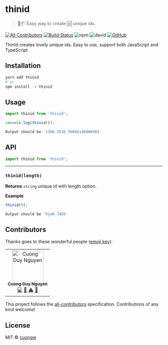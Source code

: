 # thinid

> 🚀📦 Easy way to create 🆔 unique ids.

[![All Contributors](https://img.shields.io/badge/all_contributors-1-orange.svg)](#contributors)
[![Build Status](https://travis-ci.com/cuongw/thinid.svg?branch=master)](https://travis-ci.com/cuongw/thinid)
![npm](https://img.shields.io/npm/v/thinid.svg)
![david](https://img.shields.io/david/cuongw/thinid.svg)
[![GitHub](https://img.shields.io/github/license/cuongw/thinid.svg)](https://github.com/cuongw/thinid/blob/master/LICENSE)

ThinId creates lovely unique ids. Easy to use, support both JavaScript and TypeScript.

## Installation

```sh
yarn add thinid
# or
npm install -s thinid
```

## Usage

```javascript
import thinid from 'thinid';

console.log(thinid());
```

```sh
Output should be '13b6-351b_fb04$14b8#8983'
```

## API

```javascript
import thinid from 'thinid';
```

---------------------------------------

### `thinid(length)`

**Returns** `string` unique id with length option.

**Example**

```javascript
thinid(9);
```

```sh
Output should be '9jw6-745b'
```

## Contributors

Thanks goes to these wonderful people ([emoji key](https://allcontributors.org/docs/en/emoji-key)):

<!-- ALL-CONTRIBUTORS-LIST:START - Do not remove or modify this section -->
<!-- prettier-ignore -->
<table><tr><td align="center"><a href="http://cuongw.me"><img src="https://avatars0.githubusercontent.com/u/34389409?v=4" width="100px;" alt="Cuong Duy Nguyen"/><br /><sub><b>Cuong Duy Nguyen</b></sub></a><br /><a href="https://github.com/cuongw/thinid/commits?author=cuongw" title="Code">💻</a> <a href="https://github.com/cuongw/thinid/commits?author=cuongw" title="Documentation">📖</a> <a href="https://github.com/cuongw/thinid/commits?author=cuongw" title="Tests">⚠️</a> <a href="#review-cuongw" title="Reviewed Pull Requests">👀</a></td></tr></table>

<!-- ALL-CONTRIBUTORS-LIST:END -->

This project follows the [all-contributors](https://github.com/all-contributors/all-contributors) specification. Contributions of any kind welcome!

## License

MIT © [cuongw](https://github.com/cuongw)
